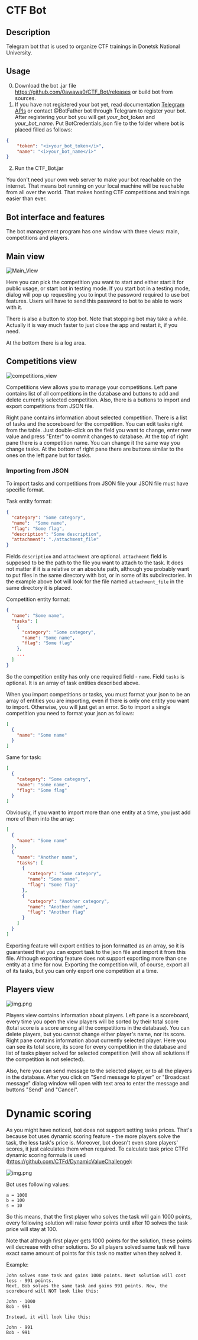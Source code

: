 # CTF Bot

## Description
Telegram bot that is used to organize CTF trainings in Donetsk National University.

## Usage
0) Download the bot .jar file https://github.com/0awawa0/CTF_Bot/releases or build bot from sources.
1) If you have not registered your bot yet, read documentation [Telegram APIs](https://core.telegram.org/api) or contact @BotFather bot through Telegram to register your bot. After registering your bot you will get <i>your_bot_token</i> and <i>your_bot_name</i>. Put BotCredentials.json file to the folder where bot is placed filled as follows:
```json
{
    "token": "<i>your_bot_token</i>",
    "name": "<i>your_bot_name</i>"
}
```
    
2) Run the CTF_Bot.jar

You don't need your own web server to make your bot reachable on the internet. That means bot running on your local machine will be reachable from all over the world. That makes hosting CTF competitions and trainings easier than ever.


## Bot interface and features

The bot management program has one window with three views: main, competitions and players.

## Main view

![Main_View](./screenshots/main_view.png)

Here you can pick the competition you want to start and either start it for public usage, or start bot in testing mode.
If you start bot in a testing mode, dialog will pop up requesting you to input the password required to use bot features.
Users will have to send this password to bot to be able to work with it.

There is also a button to stop bot. Note that stopping bot may take a while. Actually it is way much faster to just 
close the app and restart it, if you need.

At the bottom there is a log area.

## Competitions view

![competitions_view](./screenshots/competitions_view.png)

Competitions view allows you to manage your competitions.
Left pane contains list of all competitions in the database and buttons to add and delete currently selected competition.
Also, there is a buttons to import and export competitions from JSON file.

Right pane contains information about selected competition. There is a list of tasks and the scoreboard for the competition.
You can edit tasks right from the table. Just double-click on the field you want to change, enter new value and 
press "Enter" to commit changes to database. At the top of right pane there is a competition name. You can change it 
the same way you change tasks. At the bottom of right pane there are buttons similar to the ones on the left pane but 
for tasks.

### Importing from JSON

To import tasks and competitions from JSON file your JSON file must have specific format.

Task entity format:

```json
{
  "category": "Some category",
  "name":  "Some name",
  "flag": "Some flag",
  "description": "Some description",
  "attachment": "./attachment_file"
}
```

Fields `description` and `attachment` are optional. `attachment` field is supposed to be the path to the file you want 
to attach to the task. It does not matter if it is a relative or an absolute path, although you probably want to put 
files in the same directory with bot, or in some of its subdirectories. In the example above bot will look for the file
named `attachment_file` in the same directory it is placed.

Competition entity format:

```json
{
  "name": "Some name",
  "tasks": [
    {
      "category": "Some category",
      "name": "Some name",
      "flag": "Some flag"
    },
    ...
  ]
}
```

So the competition entity has only one required field - `name`. Field `tasks` is optional. It is an array of task 
entities described above.

When you import competitions or tasks, you must format your json to be an array of entities you are importing, even if 
there is only one entity you want to import. Otherwise, you will just get an error. So to import a single competition 
you need to format your json as follows:

```json
[
  {
    "name": "Some name"
  }
]
```

Same for task:

```json
[
  {
    "category": "Some category",
    "name": "Some name",
    "flag": "Some flag"
  }
]
```

Obviously, if you want to import more than one entity at a time, you just add more of them into the array:

```json
[
  {
    "name": "Some name"
  },
  {
    "name": "Another name",
    "tasks": [
      {
        "category": "Some category",
        "name": "Some name",
        "flag": "Some flag"
      },
      {
        "category": "Another category",
        "name": "Another name",
        "flag": "Another flag"
      }
    ]
  }
]
```

Exporting feature will export entities to json formatted as an array, so it is guaranteed that you can export task 
to the json file and import it from this file. Although exporting feature does not support exporting more than one 
entity at a time for now. Exporting the competition will, of course, export all of its tasks,
but you can only export one competition at a time.

## Players view

![img.png](screenshots/players_view.png)

Players view contains information about players. Left pane is a scoreboard, every time you open the view players will 
be sorted by their total score (total score is a score among all the competitions in the database). You can delete 
players, but you cannot change either player's name, nor its score. Right pane contains information about currently 
selected player. Here you can see its total score, its score for every competition in the database and list of tasks 
player solved for selected competition (will show all solutions if the competition is not selected).

Also, here you can send message to the selected player, or to all the players in the database. After you click on 
"Send message to player" or "Broadcast message" dialog window will open with text area to enter the message and buttons
"Send" and "Cancel".

# Dynamic scoring

As you might have noticed, bot does not support setting tasks prices. That's because bot uses dynamic scoring feature - 
the more players solve the task, the less task's price is. Moreover, bot doesn't even store players' scores, it just 
calculates them when required. To calculate task price CTFd dynamic scoring formula is used 
(https://github.com/CTFd/DynamicValueChallenge):

![img.png](screenshots/dynamic_scoring_formula.png)

Bot uses following values:

```
a = 1000
b = 100
s = 10
```

So this means, that the first player who solves the task will gain 1000 points, every following solution will raise 
fewer points until after 10 solves the task price will stay at 100.

Note that although first player gets 1000 points for the solution, these points will decrease with other solutions. 
So all players solved same task will have exact same amount of points for this task no matter when they solved it.

Example:

```
John solves some task and gains 1000 points. Next solution will cost less - 991 points.
Next, Bob solves the same task and gains 991 points. Now, the scoreboard will NOT look like this:

John - 1000
Bob - 991

Instead, it will look like this:

John - 991
Bob - 991
```